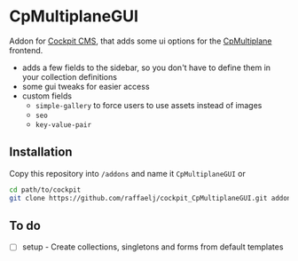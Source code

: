 # CpMultiplaneGUI


Addon for [Cockpit CMS][1], that adds some ui options for the [CpMultiplane][1] frontend.

* adds a few fields to the sidebar, so you don't have to define them in your collection definitions
* some gui tweaks for easier access
* custom fields
  * `simple-gallery` to force users to use assets instead of images
  * `seo`
  * `key-value-pair`

## Installation

Copy this repository into `/addons` and name it `CpMultiplaneGUI` or

```bash
cd path/to/cockpit
git clone https://github.com/raffaelj/cockpit_CpMultiplaneGUI.git addons/CpMultiplaneGUI
```

## To do

* [ ] setup - Create collections, singletons and forms from default templates

[1]: https://github.com/agentejo/cockpit/
[2]: https://github.com/raffaelj/CpMultiplane
[3]: https://github.com/raffaelj/cockpit_CpMultiplaneBundle
